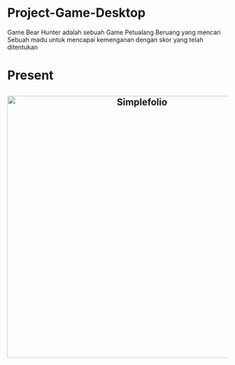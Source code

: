 # Project-Game-Desktop
Game Bear Hunter adalah sebuah Game Petualang Beruang yang mencari Sebuah madu untuk mencapai kemenganan dengan skor yang telah ditentukan

# Present
<h2 align="center">
  <img src="https://github.com/ilhamadmin7/Project-Game-Desktop/tree/main/Present/Control.PNG" alt="Simplefolio" width="600px" />
  <br>
</h2>
